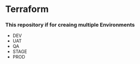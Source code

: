 # Terraform
### This repository if for creaing multiple Environments
- DEV
- UAT
- QA
- STAGE
- PROD
